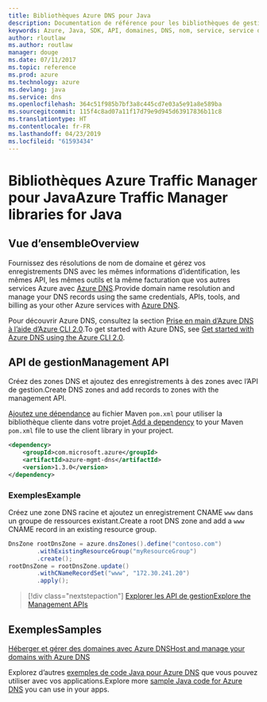 ```yaml
---
title: Bibliothèques Azure DNS pour Java
description: Documentation de référence pour les bibliothèques de gestion Azure DNS Java
keywords: Azure, Java, SDK, API, domaines, DNS, nom, service, service de nom de domaine
author: rloutlaw
ms.author: routlaw
manager: douge
ms.date: 07/11/2017
ms.topic: reference
ms.prod: azure
ms.technology: azure
ms.devlang: java
ms.service: dns
ms.openlocfilehash: 364c51f985b7bf3a8c445cd7e03a5e91a8e589ba
ms.sourcegitcommit: 115f4c8ad07a11f17d79e9d945d63917836b11c8
ms.translationtype: HT
ms.contentlocale: fr-FR
ms.lasthandoff: 04/23/2019
ms.locfileid: "61593434"
---
```

# <a name="azure-traffic-manager-libraries-for-java"></a><span data-ttu-id="4de78-104">Bibliothèques Azure Traffic Manager pour Java</span><span class="sxs-lookup"><span data-stu-id="4de78-104">Azure Traffic Manager libraries for Java</span></span>

## <a name="overview"></a><span data-ttu-id="4de78-105">Vue d’ensemble</span><span class="sxs-lookup"><span data-stu-id="4de78-105">Overview</span></span>

<span data-ttu-id="4de78-106">Fournissez des résolutions de nom de domaine et gérez vos enregistrements DNS avec les mêmes informations d’identification, les mêmes API, les mêmes outils et la même facturation que vos autres services Azure avec [Azure DNS](/azure/dns/dns-overview).</span><span class="sxs-lookup"><span data-stu-id="4de78-106">Provide domain name resolution and manage your DNS records using the same credentials, APIs, tools, and billing as your other Azure services with [Azure DNS](/azure/dns/dns-overview).</span></span>

<span data-ttu-id="4de78-107">Pour découvrir Azure DNS, consultez la section [Prise en main d’Azure DNS à l’aide d’Azure CLI 2.0](/azure/dns/dns-getstarted-cli).</span><span class="sxs-lookup"><span data-stu-id="4de78-107">To get started with Azure DNS, see [Get started with Azure DNS using the Azure CLI 2.0](/azure/dns/dns-getstarted-cli).</span></span>

## <a name="management-api"></a><span data-ttu-id="4de78-108">API de gestion</span><span class="sxs-lookup"><span data-stu-id="4de78-108">Management API</span></span>

<span data-ttu-id="4de78-109">Créez des zones DNS et ajoutez des enregistrements à des zones avec l’API de gestion.</span><span class="sxs-lookup"><span data-stu-id="4de78-109">Create DNS zones and add records to zones with the management API.</span></span>

<span data-ttu-id="4de78-110">[Ajoutez une dépendance](https://maven.apache.org/guides/getting-started/index.html#How_do_I_use_external_dependencies) au fichier Maven `pom.xml` pour utiliser la bibliothèque cliente dans votre projet.</span><span class="sxs-lookup"><span data-stu-id="4de78-110">[Add a dependency](https://maven.apache.org/guides/getting-started/index.html#How_do_I_use_external_dependencies) to your Maven `pom.xml` file to use the client library in your project.</span></span>

```XML
<dependency>
    <groupId>com.microsoft.azure</groupId>
    <artifactId>azure-mgmt-dns</artifactId>
    <version>1.3.0</version>
</dependency>
```   

### <a name="example"></a><span data-ttu-id="4de78-111">Exemples</span><span class="sxs-lookup"><span data-stu-id="4de78-111">Example</span></span>

<span data-ttu-id="4de78-112">Créez une zone DNS racine et ajoutez un enregistrement CNAME `www` dans un groupe de ressources existant.</span><span class="sxs-lookup"><span data-stu-id="4de78-112">Create a root DNS zone and add a `www` CNAME record in an existing resource group.</span></span>

```java
DnsZone rootDnsZone = azure.dnsZones().define("contoso.com")
        .withExistingResourceGroup("myResourceGroup")
        .create();
rootDnsZone = rootDnsZone.update()
        .withCNameRecordSet("www", "172.30.241.20")
        .apply();
```

> [!div class="nextstepaction"]
> [<span data-ttu-id="4de78-113">Explorer les API de gestion</span><span class="sxs-lookup"><span data-stu-id="4de78-113">Explore the Management APIs</span></span>](/java/api/overview/azure/dns/management)

## <a name="samples"></a><span data-ttu-id="4de78-114">Exemples</span><span class="sxs-lookup"><span data-stu-id="4de78-114">Samples</span></span>

[<span data-ttu-id="4de78-115">Héberger et gérer des domaines avec Azure DNS</span><span class="sxs-lookup"><span data-stu-id="4de78-115">Host and manage your domains with Azure DNS</span></span>](https://github.com/Azure-Samples/dns-java-host-and-manage-your-domains)

<span data-ttu-id="4de78-116">Explorez d’autres [exemples de code Java pour Azure DNS](https://azure.microsoft.com/resources/samples/?platform=java&term=dns) que vous pouvez utiliser avec vos applications.</span><span class="sxs-lookup"><span data-stu-id="4de78-116">Explore more [sample Java code for Azure DNS](https://azure.microsoft.com/resources/samples/?platform=java&term=dns) you can use in your apps.</span></span>

<!---Loc Comment: Please, refer to conversation section to check the issue. Thanks.--->
